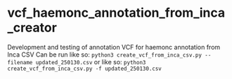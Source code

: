 # vcf_haemonc_annotation_from_inca_creator
Development and testing of annotation VCF for haemonc annotation from Inca CSV
Can be run like so:
```python3 create_vcf_from_inca_csv.py --filename updated_250130.csv```
or like so:
```python3 create_vcf_from_inca_csv.py -f updated_250130.csv```

